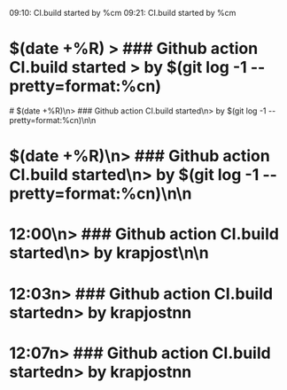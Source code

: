 09:10: CI.build started by %cm
09:21: CI.build started by %cm
# $(date +%R) > ### Github action CI.build started > by $(git log -1 --pretty=format:%cn)
\# $(date +%R)\\n\> \#\#\# Github action CI.build started\\n\> by $(git log -1 --pretty=format:%cn)\\n\\n
# $(date +%R)\n> ### Github action CI.build started\n> by $(git log -1 --pretty=format:%cn)\n\n
# 12:00\n> ### Github action CI.build started\n> by krapjost\n\n
# 12:03n> ### Github action CI.build startedn> by krapjostnn
# 12:07n> ### Github action CI.build startedn> by krapjostnn
